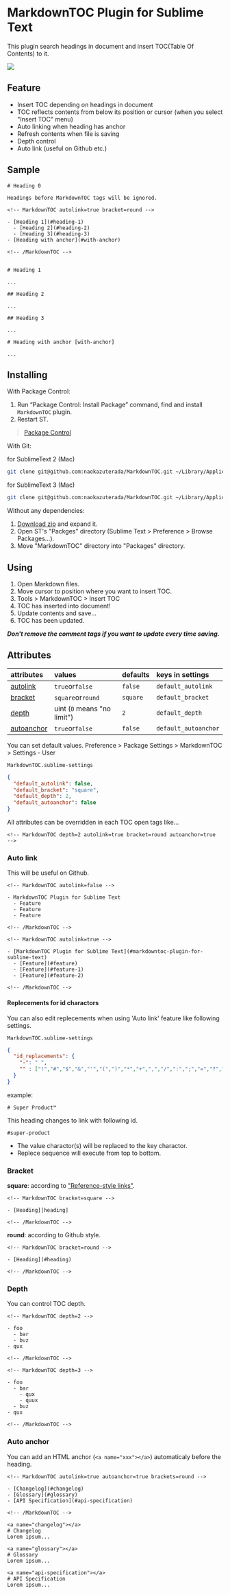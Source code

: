 # MarkdownTOC Plugin for Sublime Text

This plugin search headings in document and insert TOC(Table Of Contents) to it.

![](./demo.gif)

## Feature

- Insert TOC depending on headings in document
- TOC reflects contents from below its position or cursor (when you select "Insert TOC" menu)
- Auto linking when heading has anchor
- Refresh contents when file is saving
- Depth control
- Auto link (useful on Github etc.)

## Sample

```
# Heading 0

Headings before MarkdownTOC tags will be ignored.

<!-- MarkdownTOC autolink=true bracket=round -->

- [Heading 1](#heading-1)
  - [Heading 2](#heading-2)
  - [Heading 3](#heading-3)
- [Heading with anchor](#with-anchor)

<!-- /MarkdownTOC -->


# Heading 1

...

## Heading 2

...

## Heading 3

...

# Heading with anchor [with-anchor]

...
```


## Installing

With Package Control:


1. Run “Package Control: Install Package” command, find and install `MarkdownTOC` plugin.
2. Restart ST.

> [Package Control](http://wbond.net/sublime_packages/package_control)


With Git:

for SublimeText 2 (Mac)

```sh
git clone git@github.com:naokazuterada/MarkdownTOC.git ~/Library/Application\ Support/Sublime\ Text\ 2/Packages/MarkdownTOC
```

for SublimeText 3 (Mac)

```sh
git clone git@github.com:naokazuterada/MarkdownTOC.git ~/Library/Application\ Support/Sublime\ Text\ 3/Packages/MarkdownTOC
```

Without any dependencies:

1. [Download zip](https://github.com/naokazuterada/MarkdownTOC/archive/master.zip) and expand it.
2. Open ST's "Packges" directory (Sublime Text > Preference > Browse Packages...).
3. Move "MarkdownTOC" directory into "Packages" directory.

## Using

1. Open Markdown files.
2. Move cursor to position where you want to insert TOC.
3. Tools > MarkdownTOC > Insert TOC
4. TOC has inserted into document!
5. Update contents and save...
6. TOC has been updated.

***Don't remove the comment tags if you want to update every time saving.***

## Attributes

| attributes                | values                      | defaults    | keys in settings     |
|:------------------------- |:--------------------------- |:----------- |:-------------------- |
| [autolink](#auto-link)    | `true`or`false`             | `false`     | `default_autolink`   |
| [bracket](#bracket)       | `square`or`round`           | `square`    | `default_bracket`    |
| [depth](#depth)           | uint (`0` means "no limit") | `2`         | `default_depth`      |
| [autoanchor](#autoanchor) | `true`or`false`             | `false`     | `default_autoanchor` |

You can set default values. Preference > Package Settings > MarkdownTOC > Settings - User

`MarkdownTOC.sublime-settings`

```json
{
  "default_autolink": false,
  "default_bracket": "square",
  "default_depth": 2,
  "default_autoanchor": false
}
```

All attributes can be overridden in each TOC open tags like...

```
<!-- MarkdownTOC depth=2 autolink=true bracket=round autoanchor=true  -->
```



### Auto link

This will be useful on Github.

```
<!-- MarkdownTOC autolink=false -->

- MarkdownTOC Plugin for Sublime Text
  - Feature
  - Feature
  - Feature

<!-- /MarkdownTOC -->
```
```
<!-- MarkdownTOC autolink=true -->

- [MarkdownTOC Plugin for Sublime Text](#markdowntoc-plugin-for-sublime-text)
  - [Feature](#feature)
  - [Feature](#feature-1)
  - [Feature](#feature-2)

<!-- /MarkdownTOC -->
```

#### Replecements for id charactors

You can also edit replecements when using 'Auto link' feature like following settings.

`MarkdownTOC.sublime-settings`

```json
{
  "id_replacements": {
    "-": " ",
    "" : ["!","#","$","&","'","(",")","*","+",",","/",":",";","=","?","@","[","]","`","\"", ".","<",">","{","}","™","®","©"]
  }
}
```

example:

```
# Super Product™
```

This heading changes to link with following id.

```
#super-product
```

- The value charactor(s) will be replaced to the key charactor.
- Replece sequence will execute from top to bottom.


### Bracket

**square**: according to ["Reference-style links"](http://daringfireball.net/projects/markdown/syntax#link).
```
<!-- MarkdownTOC bracket=square -->

- [Heading][heading]

<!-- /MarkdownTOC -->
```

**round**: according to Github style.
```
<!-- MarkdownTOC bracket=round -->

- [Heading](#heading)

<!-- /MarkdownTOC -->
```


### Depth

You can control TOC depth.

```
<!-- MarkdownTOC depth=2 -->

- foo
  - bar
  - buz
- qux

<!-- /MarkdownTOC -->
```
```
<!-- MarkdownTOC depth=3 -->

- foo
  - bar
    - qux
    - quux
  - buz
- qux

<!-- /MarkdownTOC -->
```

### Auto anchor

You can add an HTML anchor (`<a name="xxx"></a>`) automaticaly before the heading.

```
<!-- MarkdownTOC autolink=true autoanchor=true brackets=round -->

- [Changelog](#changelog)
- [Glossary](#glossary)
- [API Specification](#api-specification)

<!-- /MarkdownTOC -->

<a name="changelog"></a>
# Changelog
Lorem ipsum...

<a name="glossary"></a>
# Glossary
Lorem ipsum...

<a name="api-specification"></a>
# API Specification
Lorem ipsum...
```
